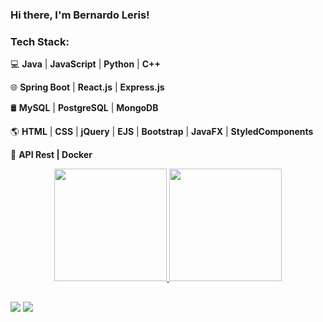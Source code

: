 ### Hi there, I'm Bernardo Leris!
### Tech Stack:

💻 **Java** | **JavaScript** | **Python** | **C++**

🌐 **Spring Boot** | **React.js** | **Express.js**

🛢 **MySQL** | **PostgreSQL** | **MongoDB**

🌎 **HTML** | **CSS** | **jQuery** | **EJS** | **Bootstrap** | **JavaFX** | **StyledComponents**

🔗 **API Rest | Docker**

<div align="center">
  <a href="https://github.com/bernardoleris">
  <img height="180em" src="https://github-readme-stats.vercel.app/api?username=bernardoleris&show_icons=true&theme=dracula&include_all_commits=true&count_private=true"/>
  <img height="180em" src="https://github-readme-stats.vercel.app/api/top-langs/?username=bernardoleris&layout=compact&langs_count=7&theme=dracula"/>
</div>

##

<div> 
  <a href = "mailto:bernardo.leris1@gmail.com"><img src="https://img.shields.io/badge/-Gmail-%23333?style=for-the-badge&logo=gmail&logoColor=white" target="_blank"></a>
  <a href="https://www.linkedin.com/in/bernardo-leris-1b128620b/" target="_blank"><img src="https://img.shields.io/badge/-LinkedIn-%230077B5?style=for-the-badge&logo=linkedin&logoColor=white" target="_blank"></a> 
 
</div>
